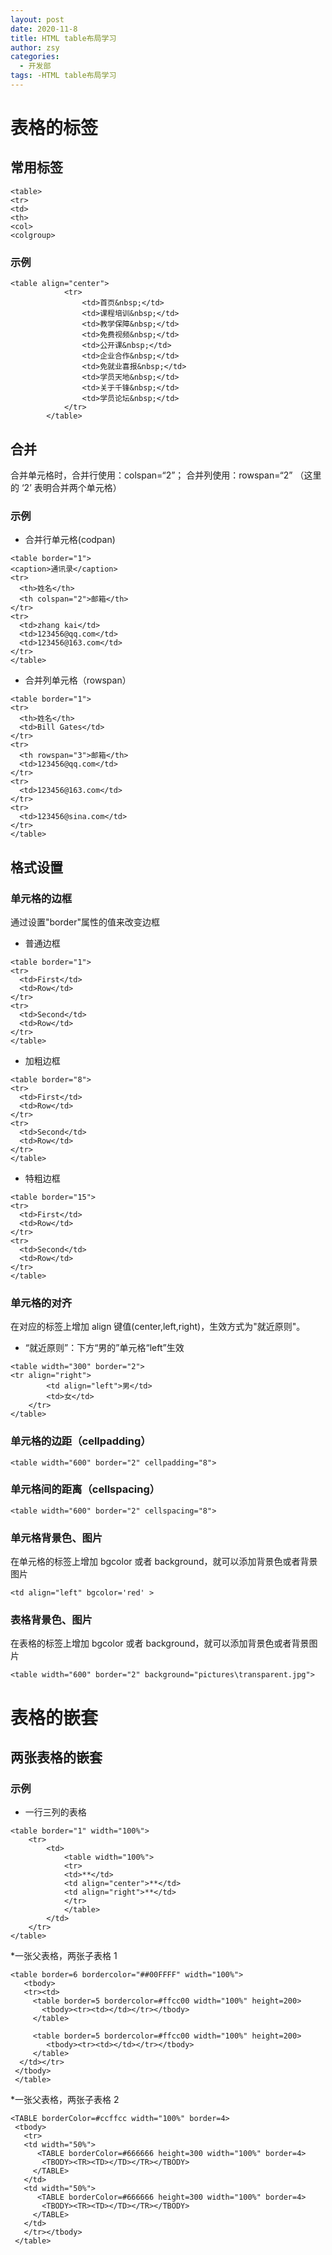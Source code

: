 ```yaml
---
layout: post
date: 2020-11-8
title: HTML table布局学习
author: zsy
categories:
  - 开发部
tags: -HTML table布局学习
---
```


# 表格的标签

## 常用标签

```
<table>
<tr>
<td>
<th>
<col>
<colgroup>
```

### 示例

```
<table align="center">
			<tr>
				<td>首页&nbsp;</td>
				<td>课程培训&nbsp;</td>
				<td>教学保障&nbsp;</td>
				<td>免费视频&nbsp;</td>
				<td>公开课&nbsp;</td>
				<td>企业合作&nbsp;</td>
				<td>免就业喜报&nbsp;</td>
				<td>学员天地&nbsp;</td>
				<td>关于千锋&nbsp;</td>
				<td>学员论坛&nbsp;</td>
			</tr>
		</table>
```

## 合并

合并单元格时，合并行使用：colspan=“2”； 合并列使用：rowspan=“2” （这里的 ‘2’ 表明合并两个单元格）

### 示例

- 合并行单元格(codpan)

```
<table border="1">
<caption>通讯录</caption>
<tr>
  <th>姓名</th>
  <th colspan="2">邮箱</th>
</tr>
<tr>
  <td>zhang kai</td>
  <td>123456@qq.com</td>
  <td>123456@163.com</td>
</tr>
</table>

```

- 合并列单元格（rowspan）

```
<table border="1">
<tr>
  <th>姓名</th>
  <td>Bill Gates</td>
</tr>
<tr>
  <th rowspan="3">邮箱</th>
  <td>123456@qq.com</td>
</tr>
<tr>
  <td>123456@163.com</td>
</tr>
<tr>
  <td>123456@sina.com</td>
</tr>
</table>

```

## 格式设置

### 单元格的边框

通过设置"border"属性的值来改变边框

- 普通边框

```
<table border="1">
<tr>
  <td>First</td>
  <td>Row</td>
</tr>
<tr>
  <td>Second</td>
  <td>Row</td>
</tr>
</table>

```

- 加粗边框

```
<table border="8">
<tr>
  <td>First</td>
  <td>Row</td>
</tr>
<tr>
  <td>Second</td>
  <td>Row</td>
</tr>
</table>
```

- 特粗边框

```
<table border="15">
<tr>
  <td>First</td>
  <td>Row</td>
</tr>
<tr>
  <td>Second</td>
  <td>Row</td>
</tr>
</table>
```

### 单元格的对齐

在对应的标签上增加 align 键值(center,left,right)，生效方式为"就近原则"。

- “就近原则”：下方“男的”单元格“left”生效

```
<table width="300" border="2">
<tr align="right">
        <td align="left">男</td>
        <td>女</td>
    </tr>
</table>
```

### 单元格的边距（cellpadding）

```
<table width="600" border="2" cellpadding="8">

```

### 单元格间的距离（cellspacing）

```
<table width="600" border="2" cellspacing="8">
```

### 单元格背景色、图片

在单元格的标签上增加 bgcolor 或者 background，就可以添加背景色或者背景图片

```
<td align="left" bgcolor='red' >
```

### 表格背景色、图片

在表格的标签上增加 bgcolor 或者 background，就可以添加背景色或者背景图片

```
<table width="600" border="2" background="pictures\transparent.jpg">

```

# 表格的嵌套

## 两张表格的嵌套

### 示例

- 一行三列的表格

```
<table border="1" width="100%">
	<tr>
		<td>
			<table width="100%">
			<tr>
			<td>**</td>
			<td align="center">**</td>
			<td align="right">**</td>
			</tr>
		    </table>
		</td>
    </tr>
</table>
```

\*一张父表格，两张子表格 1

```
<table border=6 bordercolor="##00FFFF" width="100%">
   <tbody>
   <tr><td>
     <table border=5 bordercolor=#ffcc00 width="100%" height=200>
       <tbody><tr><td></td></tr></tbody>
     </table>

     <table border=5 bordercolor=#ffcc00 width="100%" height=200>
        <tbody><tr><td></td></tr></tbody>
     </table>
  </td></tr>
 </tbody>
 </table>
```

\*一张父表格，两张子表格 2

```
<TABLE borderColor=#ccffcc width="100%" border=4>
 <tbody>
   <tr>
   <td width="50%">
      <TABLE borderColor=#666666 height=300 width="100%" border=4>
       <TBODY><TR><TD></TD></TR></TBODY>
     </TABLE>
   </td>
   <td width="50%">
      <TABLE borderColor=#666666 height=300 width="100%" border=4>
       <TBODY><TR><TD></TD></TR></TBODY>
     </TABLE>
   </td>
   </tr></tbody>
 </table>
```
